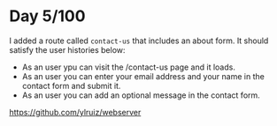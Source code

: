 # Day 5/100

I added a route called `contact-us` that includes an about form. It should satisfy the user histories below:
<br> 
- As an user ypu can visit the /contact-us page and it loads.
- As an user you can enter your email address and your name in the contact form and submit it.
- As an user you can add an optional message in the contact form.

https://github.com/ylruiz/webserver

